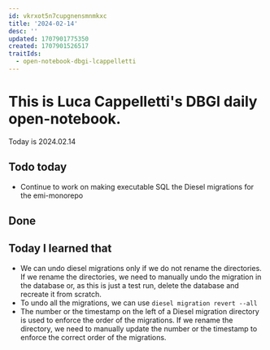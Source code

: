 ```yaml
---
id: vkrxot5n7cupgnensmnmkxc
title: '2024-02-14'
desc: ''
updated: 1707901775350
created: 1707901526517
traitIds:
  - open-notebook-dbgi-lcappelletti
---
```



# This is Luca Cappelletti's DBGI daily open-notebook.

Today is 2024.02.14

## Todo today

* Continue to work on making executable SQL the Diesel migrations for the emi-monorepo

## Done


## Today I learned that

- We can undo diesel migrations only if we do not rename the directories. If we rename the directories, we need to manually undo the migration in the database or, as this is just a test run, delete the database and recreate it from scratch.
- To undo all the migrations, we can use `diesel migration revert --all`
- The number or the timestamp on the left of a Diesel migration directory is used to enforce the order of the migrations. If we rename the directory, we need to manually update the number or the timestamp to enforce the correct order of the migrations.